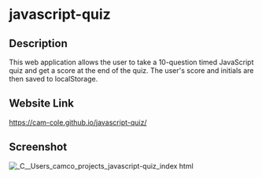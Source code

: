 # javascript-quiz

## Description
This web application allows the user to take a 10-question timed JavaScript quiz and get a score at the end of the quiz. The user's score and initials are then saved to localStorage.

## Website Link
https://cam-cole.github.io/javascript-quiz/

## Screenshot
![_C__Users_camco_projects_javascript-quiz_index html](https://user-images.githubusercontent.com/83198431/161468997-33576fe6-5974-4282-be9c-4a024fd04c86.png)





